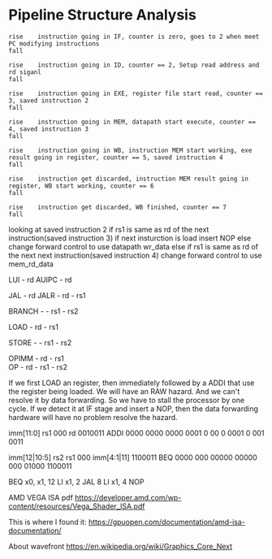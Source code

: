 # Pipeline Structure Analysis


    rise    instruction going in IF, counter is zero, goes to 2 when meet PC modifying instructions
    fall    

    rise    instruction going in ID, counter == 2, Setup read address and rd siganl
    fall    

    rise    instruction going in EXE, register file start read, counter == 3, saved instruction 2
    fall

    rise    instruction going in MEM, datapath start execute, counter == 4, saved instruction 3
    fall

    rise    instruction going in WB, instruction MEM start working, exe result going in register, counter == 5, saved instruction 4
    fall

    rise    instruction get discarded, instruction MEM result going in register, WB start working, counter == 6
    fall

    rise    instruction get discarded, WB finished, counter == 7
    fall


looking at saved instruction 2
if rs1 is same as rd of the next instruction(saved instruction 3)
    if next insturction is load
        insert NOP
    else
        change forward control to use datapath wr_data
else if rs1 is same as rd of the next next instruction(saved instruction 4)
    change forward control to use mem_rd_data


LUI     - rd
AUIPC   - rd

JAL     - rd
JALR    - rd    - rs1

BRANCH  -       - rs1   - rs2

LOAD    - rd    - rs1

STORE   -       - rs1   - rs2

OPIMM   - rd    - rs1   
OP      - rd    - rs1   - rs2


If we first LOAD an register, then immediately followed by a ADDI that use the register being loaded. We will have an RAW hazard. And we can't resolve it by data forwarding. So we have to stall the processor by one cycle. If we detect it at IF stage and insert a NOP, then the data forwarding hardware will have no problem resolve the hazard.

imm[11:0] rs1 000 rd 0010011 ADDI
0000 0000 0000 0001 0 00 0 0001 0 001 0011



imm[12|10:5] rs2 rs1 000 imm[4:1|11] 1100011 BEQ
0000 000 00000 00000 000 01000 1100011



BEQ x0, x1, 12
LI x1, 2
JAL 8
LI x1, 4
NOP



AMD VEGA ISA pdf
https://developer.amd.com/wp-content/resources/Vega_Shader_ISA.pdf


This is where I found it: https://gpuopen.com/documentation/amd-isa-documentation/

About wavefront
https://en.wikipedia.org/wiki/Graphics_Core_Next

